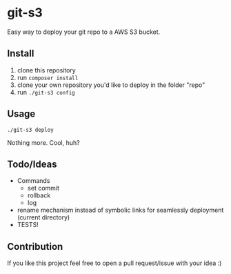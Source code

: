 git-s3
======

Easy way to deploy your git repo to a AWS S3 bucket.


## Install
1. clone this repository
2. run `composer install`
3. clone your own repository you'd like to deploy in the folder "repo"
4. run `./git-s3 config`

## Usage
```
./git-s3 deploy
```
Nothing more. Cool, huh?

## Todo/Ideas
* Commands
    * set commit
    * rollback
    * log
* rename mechanism instead of symbolic links for seamlessly deployment (current directory)
* TESTS!

## Contribution
If you like this project feel free to open a pull request/issue with your idea :)
